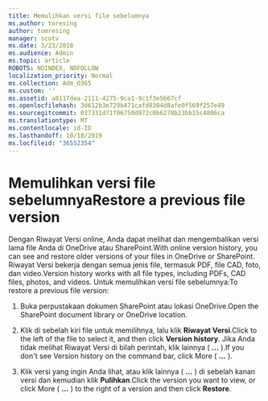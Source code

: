 ```yaml
---
title: Memulihkan versi file sebelumnya
ms.author: toresing
author: tomresing
manager: scotv
ms.date: 3/23/2018
ms.audience: Admin
ms.topic: article
ROBOTS: NOINDEX, NOFOLLOW
localization_priority: Normal
ms.collection: Adm_O365
ms.custom: ''
ms.assetid: a8117dea-2111-4275-9ca1-9c1f3e5667cf
ms.openlocfilehash: 3d612b3e729b471cafd8304d8afe0f569f257e49
ms.sourcegitcommit: 037331d71f06750d972c0b6278b23bb15c4806ca
ms.translationtype: MT
ms.contentlocale: id-ID
ms.lasthandoff: 10/18/2019
ms.locfileid: "36552354"
---
```

# <a name="restore-a-previous-file-version"></a><span data-ttu-id="110e1-102">Memulihkan versi file sebelumnya</span><span class="sxs-lookup"><span data-stu-id="110e1-102">Restore a previous file version</span></span>

<span data-ttu-id="110e1-103">Dengan Riwayat Versi online, Anda dapat melihat dan mengembalikan versi lama file Anda di OneDrive atau SharePoint.</span><span class="sxs-lookup"><span data-stu-id="110e1-103">With online version history, you can see and restore older versions of your files in OneDrive or SharePoint.</span></span> <span data-ttu-id="110e1-104">Riwayat Versi bekerja dengan semua jenis file, termasuk PDF, file CAD, foto, dan video.</span><span class="sxs-lookup"><span data-stu-id="110e1-104">Version history works with all file types, including PDFs, CAD files, photos, and videos.</span></span> <span data-ttu-id="110e1-105">Untuk memulihkan versi file sebelumnya:</span><span class="sxs-lookup"><span data-stu-id="110e1-105">To restore a previous file version:</span></span>
  
1. <span data-ttu-id="110e1-106">Buka perpustakaan dokumen SharePoint atau lokasi OneDrive.</span><span class="sxs-lookup"><span data-stu-id="110e1-106">Open the SharePoint document library or OneDrive location.</span></span>
    
2. <span data-ttu-id="110e1-107">Klik di sebelah kiri file untuk memilihnya, lalu klik **Riwayat Versi**.</span><span class="sxs-lookup"><span data-stu-id="110e1-107">Click to the left of the file to select it, and then click **Version history**.</span></span> <span data-ttu-id="110e1-108">Jika Anda tidak melihat Riwayat Versi di bilah perintah, klik lainnya ( **...** ).</span><span class="sxs-lookup"><span data-stu-id="110e1-108">If you don't see Version history on the command bar, click More ( **...** ).</span></span> 
    
3. <span data-ttu-id="110e1-109">Klik versi yang ingin Anda lihat, atau klik lainnya ( **...** ) di sebelah kanan versi dan kemudian klik **Pulihkan**.</span><span class="sxs-lookup"><span data-stu-id="110e1-109">Click the version you want to view, or click More ( **...** ) to the right of a version and then click **Restore**.</span></span>
    

